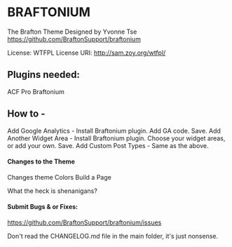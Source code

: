 # BRAFTONIUM
The Brafton Theme
Designed by Yvonne Tse
https://github.com/BraftonSupport/braftonium

License: WTFPL
License URI: http://sam.zoy.org/wtfpl/

## Plugins needed:
ACF Pro
Braftonium

## How to -

Add Google Analytics - Install Braftonium plugin. Add GA code. Save.
Add Another Widget Area - Install Braftonium plugin. Choose your widget areas, or add your own. Save.
Add Custom Post Types - Same as the above.

#### Changes to the Theme
Changes theme Colors
Build a Page

What the heck is shenanigans?

#### Submit Bugs & or Fixes:
https://github.com/BraftonSupport/braftonium/issues

Don't read the CHANGELOG.md file in the main folder, it's just nonsense.
